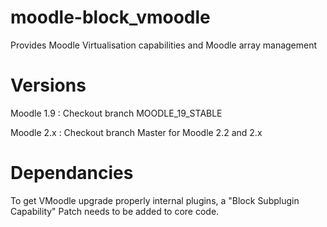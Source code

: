 moodle-block_vmoodle
====================

Provides Moodle Virtualisation capabilities and Moodle array management

Versions
========

Moodle 1.9 : Checkout branch MOODLE_19_STABLE

Moodle 2.x : Checkout branch Master for Moodle 2.2 and 2.x

Dependancies
============

To get VMoodle upgrade properly internal plugins, a "Block Subplugin Capability" Patch needs to be added to core code. 